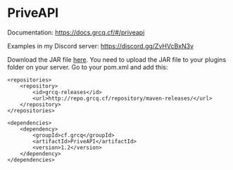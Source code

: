 # PriveAPI
Documentation: https://docs.grcq.cf/#/priveapi

Examples in my Discord server:
https://discord.gg/ZvHVcBxN3v 

Download the JAR file <a href="https://github.com/grcq/PriveAPI/releases/download/v1.0-beta/PriveAPI-1.0.jar">here</a>.
You need to upload the JAR file to your plugins folder on your server. Go to your pom.xml and add this:

```maven
<repositories>
    <repository>
        <id>grcq-releases</id>
        <url>http://repo.grcq.cf/repository/maven-releases/</url>
    </repository>
</repositories>

<dependencies>
    <dependency>
        <groupId>cf.grcq</groupId>
        <artifactId>PriveAPI</artifactId>
        <version>1.2</version>
    </dependency>
</dependencies>
```
